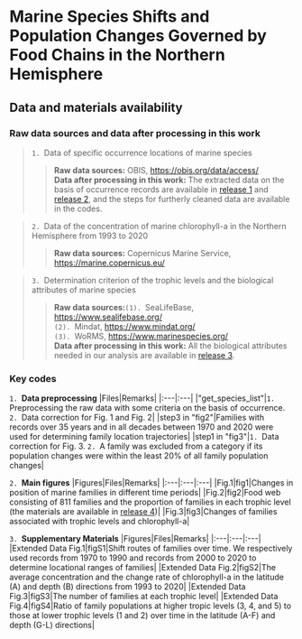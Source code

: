 # Marine Species Shifts and Population Changes Governed by Food Chains in the Northern Hemisphere
## Data and materials availability
### Raw data sources and data after processing in this work
>`1. `Data of specific occurrence locations of marine species
>>**Raw data sources:** OBIS, https://obis.org/data/access/  
**Data after processing in this work:** The extracted data on the basis of occurrence records are available in [release 1](https://github.com/Casey-bit/marine_food_web_research/releases/tag/occurrence_record_1) and [release 2](https://github.com/Casey-bit/marine_food_web_research/releases/tag/occurrence_record), and the steps for furtherly cleaned data are available in the codes.

>`2. `Data of the concentration of marine chlorophyll-a in the Northern Hemisphere from 1993 to 2020
>>**Raw data sources:** Copernicus Marine Service, https://marine.copernicus.eu/

>`3. `Determination criterion of the trophic levels and the biological attributes of marine species
>>**Raw data sources:**`(1). `SeaLifeBase, https://www.sealifebase.org/  
       `(2). `Mindat, https://www.mindat.org/  
       `(3). `WoRMS, https://www.marinespecies.org/   
**Data after processing in this work:** All the biological attributes needed in our analysis are available in [release 3](https://github.com/Casey-bit/marine_food_web_research/releases/tag/level).
### Key codes
`1. `**Data preprocessing**
|Files|Remarks|
|:---|:---|
|"get_species_list"|`1. `Preprocessing the raw data with some criteria on the basis of occurrence. `2. `Data correction for Fig. 1 and Fig. 2|
|step3 in "fig2"|Families with records over 35 years and in all decades between 1970 and 2020 were used for determining family location trajectories|
|step1 in "fig3"|`1. `Data correction for Fig. 3. `2. `A family was excluded from a category if its population changes were within the least 20% of all family population changes|

`2. `**Main figures**
|Figures|Files|Remarks|
|:---|:---|:---|
|Fig.1|fig1|Changes in position of marine families in different time periods|
|Fig.2|fig2|Food web consisting of 811 families and the proportion of families in each trophic level (the materials are available in [release 4](https://github.com/Casey-bit/marine_food_web_research/releases/tag/result))|
|Fig.3|fig3|Changes of families associated with trophic levels and chlorophyll-a|

`3. `**Supplementary Materials**
|Figures|Files|Remarks|
|:---|:---|:---|
|Extended Data Fig.1|figS1|Shift routes of families over time. We respectively used records from 1970 to 1990 and records from 2000 to 2020 to determine locational ranges of families|
|Extended Data Fig.2|figS2|The average concentration and the change rate of chlorophyll-a in the latitude (A) and depth (B) directions from 1993 to 2020|
|Extended Data Fig.3|figS3|The number of families at each trophic level|
|Extended Data Fig.4|figS4|Ratio of family populations at higher tropic levels (3, 4, and 5) to those at lower trophic levels (1 and 2) over time in the latitude (A-F) and depth (G-L) directions|
